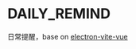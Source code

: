 # DAILY_REMIND

日常提醒，base on [electron-vite-vue](https://github.com/electron-vite/electron-vite-vue)
